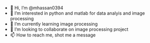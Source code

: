 - 👋 Hi, I’m @mhassan0394
- 👀 I’m interested in python and matlab for data analyis and image processing
- 🌱 I’m currently learning image processing
- 💞️ I’m looking to collaborate on image processing project
- 📫 How to reach me, shot me a message

<!---
mhassan0394/mhassan0394 is a ✨ special ✨ repository because its `README.md` (this file) appears on your GitHub profile.
You can click the Preview link to take a look at your changes.
--->
